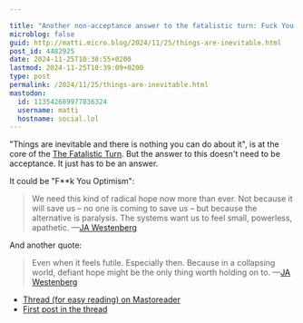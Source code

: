 ```yaml
---

title: "Another non-acceptance answer to the fatalistic turn: Fuck You Optimism"
microblog: false
guid: http://matti.micro.blog/2024/11/25/things-are-inevitable.html
post_id: 4482925
date: 2024-11-25T10:38:55+0200
lastmod: 2024-11-25T10:39:09+0200
type: post
permalink: /2024/11/25/things-are-inevitable.html
mastodon:
  id: 113542689977836324
  username: matti
  hostname: social.lol
---
```

"Things are inevitable and there is nothing you can do about it", is at the core of the [The Fatalistic Turn](/2024/05/31/hub-the-fatalistic.html). But the answer to this doesn't need to be acceptance. It just has to be an answer.

It could be "F**k You Optimism":

>We need this kind of radical hope now more than ever. Not because it will save us – no one is coming to save us – but because the alternative is paralysis. The systems want us to feel small, powerless, apathetic.
—[JA Westenberg](https://mastodon.social/@Daojoan/113540448146134959)

And another quote:

>Even when it feels futile. Especially then. Because in a collapsing world, defiant hope might be the only thing worth holding on to.
—[JA Westenberg](https://mastodon.social/@Daojoan/113540448190420741)

- [Thread (for easy reading) on Mastoreader](https://mastoreader.io/?url=https%3A%2F%2Fmastodon.social%2F%40Daojoan%2F113540447906749333)
- [First post in the thread](https://mastodon.social/@Daojoan/113540447906749333)
